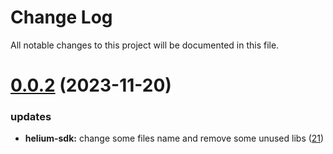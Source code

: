 
# Change Log

All notable changes to this project will be documented in this file.

# [0.0.2](https://github.com/okx/go-wallet-sdk) (2023-11-20)

### updates

- **helium-sdk:** change some files name and remove some unused libs ([21](https://github.com/ewhal/go-wallet-sdk/pull/21))
